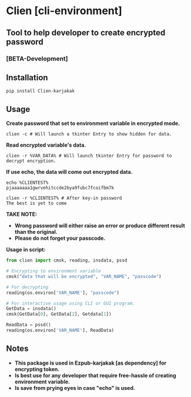 # Clien [cli-environment]
## Tool to help developer to create encrypted password
### [BETA-Development]

## Installation
```
pip install Clien-karjakak
```
## Usage
**Create password that set to environment variable in encrypted mode.**
```Console
clien -c # Will launch a tkinter Entry to show hidden for data.
```
**Read encrypted variable's data.**
```Console
clien -r %VAR_DATA% # Will launch tkinter Entry for password to decrypt encryption.
```
**If use echo, the data will come out encrypted data.**
```Console
echo %CLIENTEST%
pjaaaaaaa1gwrvehitccde2bya9fubc7fcoifbm7k

clien -r %CLIENTEST% # After key-in password
The best is yet to come
```
**TAKE NOTE:**
* **Wrong password will either raise an error or produce different result than the original.**
* **Please do not forget your passcode.**

**Usage in script:**
```Python
from clien import cmsk, reading, insdata, pssd

# Encrypting to environment variable
cmsk("data that will be encrypted", "VAR_NAME", "passcode")

# For decrypting
reading(os.environ['VAR_NAME'], "passcode")

# For interactive usage using CLI or GUI program.
GetData = insdata()
cmsk(GetData[0], GetData[2], Getdata[1])

ReadData = pssd()
reading(os.environ['VAR_NAME'], ReadData)
```

## Notes
* **This package is used in Ezpub-karjakak [as dependency] for encrypting token.**
* **Is best use for any developer that require free-hassle of creating environment variable.**
* **Is save from prying eyes in case "echo" is used.**

